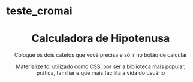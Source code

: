 # teste_cromai

<h1 align="center"> Calculadora de Hipotenusa </h1>

<p align="center"> Coloque os dois catetos que você precisa e só ir no botão de calcular </p>

<p align="center"> Materialize foi utilizado como CSS, por ser a biblioteca mais popular, prática, familiar e que mais facilita a vida do usuário </p>
